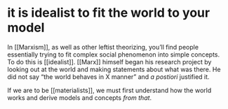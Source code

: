 # it is idealist to fit the world to your model

In [[Marxism]], as well as other leftist theorizing, you&rsquo;ll find people essentially trying to fit complex social phenomenon into simple concepts. To do this is [[idealist]]. [[Marx]] himself began his research project by looking out at the world and making statements about what was there. He did not say &ldquo;the world behaves in X manner&rdquo; and _a postiori_ justified it.

If we are to be [[materialists]], we must first understand how the world works and derive models and concepts _from that_.
